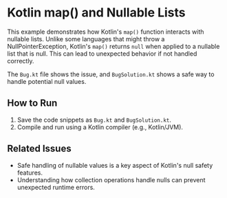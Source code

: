 # Kotlin map() and Nullable Lists

This example demonstrates how Kotlin's `map()` function interacts with nullable lists.  Unlike some languages that might throw a NullPointerException, Kotlin's `map()` returns `null` when applied to a nullable list that is null.  This can lead to unexpected behavior if not handled correctly.

The `Bug.kt` file shows the issue, and `BugSolution.kt` shows a safe way to handle potential null values.

## How to Run

1. Save the code snippets as `Bug.kt` and `BugSolution.kt`.
2. Compile and run using a Kotlin compiler (e.g., Kotlin/JVM).

## Related Issues

* Safe handling of nullable values is a key aspect of Kotlin's null safety features.
* Understanding how collection operations handle nulls can prevent unexpected runtime errors.